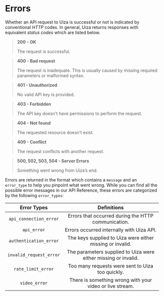 # Errors

Whether an API request to Uiza is successful or not is indicated by conventional _HTTP_ codes. In general, Uiza returns responses with equivalent _status codes_ which are listed below.

> **200 - OK**
>
> The request is successful.

> **400 - Bad request**
>
> The request is inadequate. This is usually caused by missing required parameters or malformed syntax.

> **401 - Unauthorized**
>
> No valid API key is provided.

> **403 - Forbidden**
>
> The API key doesn't have permissions to perform the request.

> **404 - Not found**
>
> The requested resource doesn’t exist.

> **409 - Conflict**
>
> The request conflicts with another request.

> **500, 502, 503, 504 - Server Errors**
>
> Something went wrong from Uiza’s end.

Errors are returned in the format which contains a `message` and an `error_type` to help you pinpoint what went wrong. While you can find all the possible error messages in our API Reference, these errors are categorized by the following `error_types`:

| Error Types | Definitions |
| :---: | :---: |
| `api_connection_error` | Errors that occurred during the HTTP communication. |
| `api_error` | Errors occurred internally with Uiza API. |
| `authentication_error` | The keys supplied to Uiza were either missing or invalid. |
| `invalid_request_error` | The parameters supplied to Uiza were either missing or invalid. |
| `rate_limit_error` | Too many requests were sent to Uiza too quickly. |
| `video_error` | There is something wrong with your video or live stream. |


